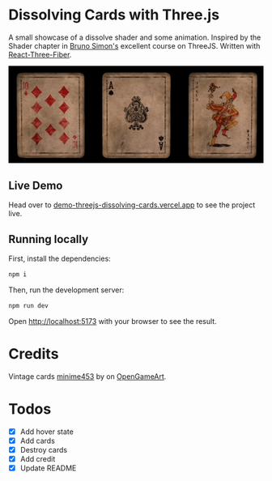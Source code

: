 # Dissolving Cards with Three.js

A small showcase of a dissolve shader and some animation. Inspired by the Shader chapter
in [Bruno Simon's](https://twitter.com/bruno_simon) excellent course on ThreeJS. Written
with [React-Three-Fiber](https://github.com/pmndrs/react-three-fiber).

![promo](./promo.gif)

## Live Demo

Head over to [demo-threejs-dissolving-cards.vercel.app](https://demo-threejs-dissolving-cards.vercel.app) to see the project live.

## Running locally

First, install the dependencies:

```bash
npm i
```

Then, run the development server:

```bash
npm run dev
```

Open [http://localhost:5173](http://localhost:5173) with your browser to see the result.

# Credits

Vintage cards [minime453](https://opengameart.org/users/minime453) by on [OpenGameArt](https://opengameart.org/content/vintage-playing-cards).

# Todos

* [x] Add hover state
* [x] Add cards
* [x] Destroy cards
* [x] Add credit
* [x] Update README
